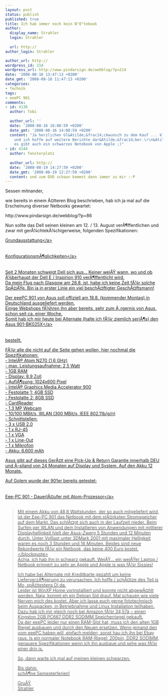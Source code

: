 ```yaml
---
layout: post
status: publish
published: true
title: Ich hab immer noch kein N"O"tebook
author:
  display_name: Strahler
  login: Strahler
  
  url: http://
author_login: Strahler

author_url: http://
wordpress_id: 214
wordpress_url: http://www.pindarsign.de/webblog/?p=214
date: '2008-08-16 13:47:13 +0200'
date_gmt: '2008-08-16 11:47:13 +0200'
categories:
- Technik
tags:
- eeePC 901
comments:
- id: 4136
  author: Tobi
  
  author_url: ''
  date: '2008-08-16 16:08:59 +0200'
  date_gmt: '2008-08-16 14:08:59 +0200'
  content: "Ja herzlichen Gl&Atilde;&frac14;ckwunsch zu dem Kauf ... klingt sehr vielversprechend
    und ich hoffe auf weitere Berichte dar&Atilde;&frac14;ber.\r\n&Atilde;&oelig;brigens:
    es gibt auch ein schwarzes Notebook von Apple ;)"
- id: 4144
  author: fensterplatz
  
  author_url: http://
  date: '2008-08-19 14:27:59 +0200'
  date_gmt: '2008-08-19 12:27:59 +0200'
  content: und zum DVD schaun kommst dann immer zu mir :-P
---
```

<p>Sessen mitnander,</p>
<p>wie bereits in einem &Atilde;&curren;lteren Blog beschrieben, hab ich ja mal auf die Erscheinung diverser Netbooks gewartet:</p>
<p>http:&#47;&#47;www.pindarsign.de&#47;webblog&#47;?p=86</p>
<p>Nun sollte das Dell seinen kleinen am 12. &#47; 13. August ver&Atilde;&para;ffentlichen und zwar mit ger&Atilde;&frac14;chtek&Atilde;&frac14;chigerweise, folgenden Spezifikationen:</p>
<p><a class="alignleft" title="Grundausstattung" href="http:&#47;&#47;www.engadget.com&#47;photos&#47;dell-e-and-e-slim-revealed-taking-on-eee-and-air-in-one-fell-swoop&#47;859933&#47;" target="_blank">Grundausstattung<&#47;a><br />
<br><br />
<a class="alignleft" title="Konfigurationsm&Atilde;&para;glichkeiten" href="http:&#47;&#47;www.engadget.com&#47;photos&#47;dell-e-and-e-slim-revealed-taking-on-eee-and-air-in-one-fell-swoop&#47;859922&#47;" target="_blank">Konfigurationsm&Atilde;&para;glichkeiten<&#47;a><br />
<br><br />
Seit 2 Monaten schweigt Dell sich aus... Keiner wei&Atilde;&Yuml; wann, wo und ob &Atilde;&frac14;berhaupt der Dell E &#47; Inspirion 910 ver&Atilde;&para;ffentlicht wird.<br />
Da mein Flug nach Glasgow am 28.8. ist, habe ich keine Zeit f&Atilde;&frac14;r solche Sp&Atilde;&curren;&Atilde;&Yuml;e. Bin ja in erster Linie ein viel besch&Atilde;&curren;ftigter Gesch&Atilde;&curren;ftsmann!</p>
<p>Der eeePC 901 von Asus soll offiziell am 18.8. (kommender Montag) in Deutschland ausgeliefert werden.<br />
Einige Webshops f&Atilde;&frac14;hren ihn aber bereits, sehr zum &Atilde;&bdquo;rgernis von Asus, schon seit ca. einer Woche.<br />
Somit hab ich mir heute bei Alternate (halte ich f&Atilde;&frac14;r ziemlich seri&Atilde;&para;s) den<br />
<a class="alignleft" title="Asus 901" href="https:&#47;&#47;www.alternate.de&#47;html&#47;product&#47;Notebooks_Intel(R)&#47;Asus&#47;EeePC_901-BK025X&#47;283259&#47;?articleId=283259&amp;showTecData=true&amp;cmd=showTecData#tabberBox" target="_blank">Asus 901-BK025X<&#47;a><br />
<br><br />
bestellt.</p>
<p>F&Atilde;&frac14;r alle die nicht auf die Seite gehen wollen, hier nochmal die Spezifikationen:<br />
- Intel&Acirc;&reg; Atom N270 (1,6 GHz)<br />
- max. Leistungsaufnahme:  2,5 Watt<br />
- 1GB RAM<br />
- Display: 8,9 Zoll<br />
- Aufl&Atilde;&para;sung: 1024x600 Pixel<br />
- Intel&Acirc;&reg; Graphics Media Accelerator 900<br />
- Festplatte 1: 4GB SSD<br />
- Festplatte 2: 8GB SSD<br />
- CardReader<br />
- 1,3 MP Webcam<br />
- 10&#47;100 MBit&#47;s, WLAN (300 MBit&#47;s, IEEE 802.11b&#47;g&#47;n)<br />
- Schnittstellen:<br />
- 3 x USB 2.0<br />
- 1 x RJ-45<br />
- 1 x VGA<br />
- 1 x Line-Out<br />
- 1 x Mikrofon<br />
- Akku: 6.600 mAh</p>
<p>Asus gibt auf dieses Ger&Atilde;&curren;t eine Pick-Up &amp; Return Garantie innerhalb DEU und &Atilde;&ndash;siland von 24 Monaten auf Display und System. Auf den Akku 12 Monate.</p>
<p>Auf Golem wurde der 901er bereits getestet:<br />
<br><br />
<a class="alignleft" title="Eee-PC 901 - Dauerl&Atilde;&curren;ufer mit Atom-Prozessor" href="http:&#47;&#47;www.golem.de&#47;0808&#47;61488.html" target="_blank">Eee-PC 901 - Dauerl&Atilde;&curren;ufer mit Atom-Prozessor<&#47;a><br />
<br></p>
<blockquote><p>Mit einem Akku von 48,8 Wattstunden, der so auch mitgeliefert wird, ist der Eee-PC 901 das Netbook mit dem st&Atilde;&curren;rksten Stromspeicher auf dem Markt. Das schl&Atilde;&curren;gt sich auch in der Laufzeit nieder. Beim Surfen per WLAN und dem Installieren von Anwendungen mit mittlerer Displayhelligkeit hielt der Asus-Zwerg 5 Stunden und 12 Minuten durch. Unter Volllast unter 3DMark 2001 mit maximaler Helligkeit waren es noch 3 Stunden und 16 Minuten. Beides sind neue Rekordwerte f&Atilde;&frac14;r ein Netbook, das keine 400 Euro kostet.<&#47;blockquote><br />
Achja, ich hab ihn in schwarz gekauft. Wei&Atilde;&Yuml;... ein wei&Atilde;&Yuml;er Laptop &#47; Netbook erinnert zu sehr an Apple und Apple is was f&Atilde;&frac14;r Sissies!</p>
<p>Ich habe bei Alternate mit Kreditkarte gezahlt um keine Lieferverz&Atilde;&para;gerung zu verursachen. Ich hoffe &#47; sch&Atilde;&curren;tze des Teil is Mo, sp&Atilde;&curren;testens Di da.<br />
Leider ist WinXP Home vorinstalliert und konnte nicht abgew&Atilde;&curren;hlt werden. Naja, kommt eh ein Debian Sid drauf. Mal schauen wie viele Nerven mich des kostet. Aber ich lasse euch gerne fototechnisch beim Auspacken, in Betriebnahme und Linux Installation teilhaben.<br />
Dazu hab ich mir gleich noch bei Amazon f&Atilde;&frac14;r 34,57&acirc;&sbquo;&not; einen Kingston 2GB PC667 DDR2 SODIMM Speicherriegel gekauft.<br />
Da der eeePC leider nur einen RAM-Slot hat, muss ich den alten 1GB Riegel ausbauen und durch den Neuen ersetzen. Wenn jemand den vom eeePC haben will, einfach melden, sonst hau ich ihn bei Ebay raus. Is ein normaler Notebook RAM-Riegel: 200pin, DDR2 SODIMM, genauere Spezifikationen wenn ich ihn ausbaue und sehe was f&Atilde;&frac14;r einer drin is.</p>
<p>So, dann warte ich mal auf meinen kleinen schwarzen.</p>
<p>Bis dahin,<br />
sch&Atilde;&para;ne Semesterferien!</p>
<p>Gru&Atilde;&Yuml;<br />
Strahler</p>
